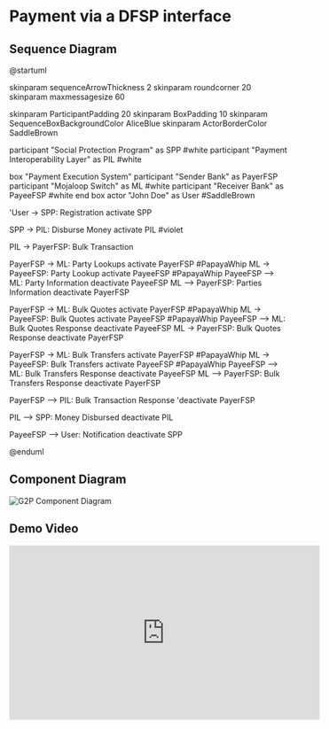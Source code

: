 # Payment via a DFSP interface

## Sequence Diagram

@startuml

skinparam sequenceArrowThickness 2
skinparam roundcorner 20
skinparam maxmessagesize 60

skinparam ParticipantPadding 20
skinparam BoxPadding 10
skinparam SequenceBoxBackgroundColor AliceBlue
skinparam ActorBorderColor    SaddleBrown

participant "Social Protection Program" as SPP #white
participant "Payment Interoperability Layer" as PIL #white

box "Payment Execution System"
participant "Sender Bank" as PayerFSP
participant "Mojaloop Switch" as ML #white
participant "Receiver Bank" as PayeeFSP #white
end box
actor "John Doe" as User #SaddleBrown

'User -> SPP: Registration
activate SPP

SPP -> PIL: Disburse Money
activate PIL #violet

PIL -> PayerFSP: Bulk Transaction

PayerFSP -> ML: Party Lookups
activate PayerFSP #PapayaWhip
ML -> PayeeFSP: Party Lookup
activate PayeeFSP #PapayaWhip
PayeeFSP --> ML: Party Information
deactivate PayeeFSP
ML --> PayerFSP: Parties Information
deactivate PayerFSP


PayerFSP -> ML: Bulk Quotes
activate PayerFSP #PapayaWhip
ML -> PayeeFSP: Bulk Quotes
activate PayeeFSP #PapayaWhip
PayeeFSP --> ML: Bulk Quotes Response
deactivate PayeeFSP
ML -> PayerFSP: Bulk Quotes Response
deactivate PayerFSP

PayerFSP -> ML: Bulk Transfers
activate PayerFSP #PapayaWhip
ML -> PayeeFSP: Bulk Transfers
activate PayeeFSP #PapayaWhip
PayeeFSP --> ML: Bulk Transfers Response
deactivate PayeeFSP
ML --> PayerFSP: Bulk Transfers Response
deactivate PayerFSP

PayerFSP --> PIL: Bulk Transaction Response
'deactivate PayerFSP

PIL --> SPP: Money Disbursed
deactivate PIL

PayeeFSP --> User: Notification
deactivate SPP

@enduml

## Component Diagram

![G2P Component Diagram](/payments-interoperability-layer/assets/mojaloop-g2p-poc.drawio.svg)

## Demo Video
<iframe width="560" height="315" src="https://www.youtube.com/embed/04xuvcd6-ak?start=1740" title="YouTube video player" frameborder="0" allow="accelerometer; autoplay; clipboard-write; encrypted-media; gyroscope; picture-in-picture" allowfullscreen></iframe>
